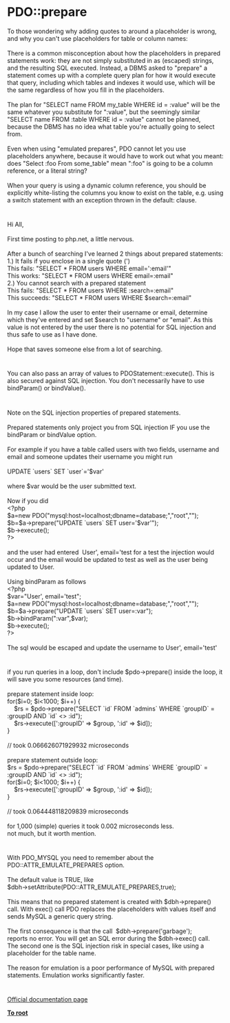# PDO::prepare




<div class="phpcode"><span class="html">
To those wondering why adding quotes to around a placeholder is wrong, and why you can&apos;t use placeholders for table or column names:<br><br>There is a common misconception about how the placeholders in prepared statements work: they are not simply substituted in as (escaped) strings, and the resulting SQL executed. Instead, a DBMS asked to &quot;prepare&quot; a statement comes up with a complete query plan for how it would execute that query, including which tables and indexes it would use, which will be the same regardless of how you fill in the placeholders.<br><br>The plan for &quot;SELECT name FROM my_table WHERE id = :value&quot; will be the same whatever you substitute for &quot;:value&quot;, but the seemingly similar &quot;SELECT name FROM :table WHERE id = :value&quot; cannot be planned, because the DBMS has no idea what table you&apos;re actually going to select from.<br><br>Even when using &quot;emulated prepares&quot;, PDO cannot let you use placeholders anywhere, because it would have to work out what you meant: does &quot;Select :foo From some_table&quot; mean &quot;:foo&quot; is going to be a column reference, or a literal string?<br><br>When your query is using a dynamic column reference, you should be explicitly white-listing the columns you know to exist on the table, e.g. using a switch statement with an exception thrown in the default: clause.</span>
</div>
  

#


<div class="phpcode"><span class="html">
Hi All,<br><br>First time posting to php.net, a little nervous.<br><br>After a bunch of searching I&apos;ve learned 2 things about prepared statements:<br>1.) It fails if you enclose in a single quote (&apos;)<br>This fails: &quot;SELECT * FROM users WHERE email=&apos;:email&apos;&quot;<br>This works: &quot;SELECT * FROM users WHERE email=:email&quot;<br>2.) You cannot search with a prepared statement<br>This fails: &quot;SELECT * FROM users WHERE :search=:email&quot;<br>This succeeds: &quot;SELECT * FROM users WHERE $search=:email&quot;<br><br>In my case I allow the user to enter their username or email, determine which they&apos;ve entered and set $search to &quot;username&quot; or &quot;email&quot;. As this value is not entered by the user there is no potential for SQL injection and thus safe to use as I have done.<br><br>Hope that saves someone else from a lot of searching.</span>
</div>
  

#


<div class="phpcode"><span class="html">
You can also pass an array of values to PDOStatement::execute(). This is also secured against SQL injection. You don&apos;t necessarily have to use bindParam() or bindValue().</span>
</div>
  

#


<div class="phpcode"><span class="html">
Note on the SQL injection properties of prepared statements.<br><br>Prepared statements only project you from SQL injection IF you use the bindParam or bindValue option.<br><br>For example if you have a table called users with two fields, username and email and someone updates their username you might run<br><br>UPDATE `users` SET `user`=&apos;$var&apos;<br><br>where $var would be the user submitted text. <br><br>Now if you did <br><span class="default">&lt;?php<br>$a</span><span class="keyword">=new </span><span class="default">PDO</span><span class="keyword">(</span><span class="string">&quot;mysql:host=localhost;dbname=database;&quot;</span><span class="keyword">,</span><span class="string">&quot;root&quot;</span><span class="keyword">,</span><span class="string">&quot;&quot;</span><span class="keyword">);<br></span><span class="default">$b</span><span class="keyword">=</span><span class="default">$a</span><span class="keyword">-&gt;</span><span class="default">prepare</span><span class="keyword">(</span><span class="string">&quot;UPDATE `users` SET user=&apos;</span><span class="default">$var</span><span class="string">&apos;&quot;</span><span class="keyword">);<br></span><span class="default">$b</span><span class="keyword">-&gt;</span><span class="default">execute</span><span class="keyword">();<br></span><span class="default">?&gt;<br></span><br>and the user had entered&#xA0; User&apos;, email=&apos;test for a test the injection would occur and the email would be updated to test as well as the user being updated to User.<br><br>Using bindParam as follows<br> <span class="default">&lt;?php<br>$var</span><span class="keyword">=</span><span class="string">&quot;User&apos;, email=&apos;test&quot;</span><span class="keyword">;<br></span><span class="default">$a</span><span class="keyword">=new </span><span class="default">PDO</span><span class="keyword">(</span><span class="string">&quot;mysql:host=localhost;dbname=database;&quot;</span><span class="keyword">,</span><span class="string">&quot;root&quot;</span><span class="keyword">,</span><span class="string">&quot;&quot;</span><span class="keyword">);<br></span><span class="default">$b</span><span class="keyword">=</span><span class="default">$a</span><span class="keyword">-&gt;</span><span class="default">prepare</span><span class="keyword">(</span><span class="string">&quot;UPDATE `users` SET user=:var&quot;</span><span class="keyword">);<br></span><span class="default">$b</span><span class="keyword">-&gt;</span><span class="default">bindParam</span><span class="keyword">(</span><span class="string">&quot;:var&quot;</span><span class="keyword">,</span><span class="default">$var</span><span class="keyword">);<br></span><span class="default">$b</span><span class="keyword">-&gt;</span><span class="default">execute</span><span class="keyword">();<br></span><span class="default">?&gt;<br></span><br>The sql would be escaped and update the username to User&apos;, email=&apos;test&apos;</span>
</div>
  

#


<div class="phpcode"><span class="html">
if you run queries in a loop, don&apos;t include $pdo-&gt;prepare() inside the loop, it will save you some resources (and time).<br><br>prepare statement inside loop:<br>for($i=0; $i&lt;1000; $i++) {<br>&#xA0; &#xA0; $rs = $pdo-&gt;prepare(&quot;SELECT `id` FROM `admins` WHERE `groupID` = :groupID AND `id` &lt;&gt; :id&quot;);<br>&#xA0; &#xA0; $rs-&gt;execute([&apos;:groupID&apos; =&gt; $group, &apos;:id&apos; =&gt; $id]);<br>}<br><br>// took 0.066626071929932 microseconds<br><br>prepare statement outside loop:<br>$rs = $pdo-&gt;prepare(&quot;SELECT `id` FROM `admins` WHERE `groupID` = :groupID AND `id` &lt;&gt; :id&quot;);<br>for($i=0; $i&lt;1000; $i++) {<br>&#xA0; &#xA0; $rs-&gt;execute([&apos;:groupID&apos; =&gt; $group, &apos;:id&apos; =&gt; $id]);<br>}<br><br>// took 0.064448118209839 microseconds<br><br>for 1,000 (simple) queries it took 0.002 microseconds less.<br>not much, but it worth mention.</span>
</div>
  

#


<div class="phpcode"><span class="html">
With PDO_MYSQL you need to remember about the PDO::ATTR_EMULATE_PREPARES option.<br><br>The default value is TRUE, like<br>$dbh-&gt;setAttribute(PDO::ATTR_EMULATE_PREPARES,true); <br><br>This means that no prepared statement is created with $dbh-&gt;prepare() call. With exec() call PDO replaces the placeholders with values itself and sends MySQL a generic query string.<br><br>The first consequence is that the call&#xA0; $dbh-&gt;prepare(&apos;garbage&apos;);<br>reports no error. You will get an SQL error during the $dbh-&gt;exec() call.<br>The second one is the SQL injection risk in special cases, like using a placeholder for the table name.<br><br>The reason for emulation is a poor performance of MySQL with prepared statements. Emulation works significantly faster.</span>
</div>
  

#

[Official documentation page](https://www.php.net/manual/en/pdo.prepare.php)

**[To root](/README.md)**